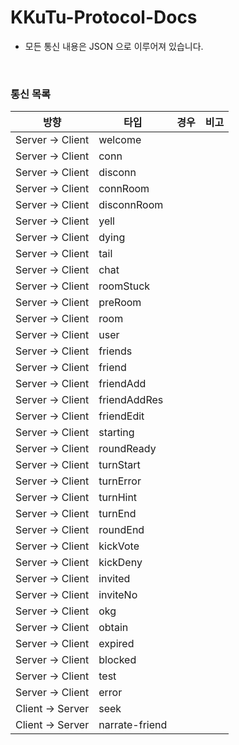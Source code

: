 # KKuTu-Protocol-Docs
* 모든 통신 내용은 JSON 으로 이루어져 있습니다.

<br>

<!--
편집시 안내 사항
※ 통신 목록에 존재하는 타입별로 .md 파일을 생성하여 링크를 걸어주세요.
※ 테이블 작성은 http://www.tablesgenerator.com/markdown_tables 를 이용하면, 쉽게 가능합니다.
-->
### 통신 목록
| 방향             | 타입           | 경우 | 비고 |
|------------------|----------------|------|------|
| Server -> Client | welcome        |      |      |
| Server -> Client | conn           |      |      |
| Server -> Client | disconn        |      |      |
| Server -> Client | connRoom       |      |      |
| Server -> Client | disconnRoom    |      |      |
| Server -> Client | yell           |      |      |
| Server -> Client | dying          |      |      |
| Server -> Client | tail           |      |      |
| Server -> Client | chat           |      |      |
| Server -> Client | roomStuck      |      |      |
| Server -> Client | preRoom        |      |      |
| Server -> Client | room           |      |      |
| Server -> Client | user           |      |      |
| Server -> Client | friends        |      |      |
| Server -> Client | friend         |      |      |
| Server -> Client | friendAdd      |      |      |
| Server -> Client | friendAddRes   |      |      |
| Server -> Client | friendEdit     |      |      |
| Server -> Client | starting       |      |      |
| Server -> Client | roundReady     |      |      |
| Server -> Client | turnStart      |      |      |
| Server -> Client | turnError      |      |      |
| Server -> Client | turnHint       |      |      |
| Server -> Client | turnEnd        |      |      |
| Server -> Client | roundEnd       |      |      |
| Server -> Client | kickVote       |      |      |
| Server -> Client | kickDeny       |      |      |
| Server -> Client | invited        |      |      |
| Server -> Client | inviteNo       |      |      |
| Server -> Client | okg            |      |      |
| Server -> Client | obtain         |      |      |
| Server -> Client | expired        |      |      |
| Server -> Client | blocked        |      |      |
| Server -> Client | test           |      |      |
| Server -> Client | error          |      |      |
| Client -> Server | seek           |      |      |
| Client -> Server | narrate-friend |      |      |
